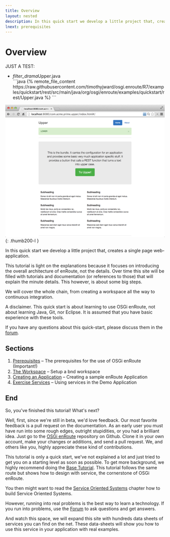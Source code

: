 ```yaml
---
title: Overview
layout: nested
description: In this quick start we develop a little project that, creates a single page web-application.
lnext: prerequisites
---
```

# Overview

JUST A TEST:

<ul class="collapsible">
<li>
<div class="collapsible-header"><i class="material-icons">filter_drama</i>Upper.java</div>
<div class="collapsible-body" markdown="1">
```java
{% remote_file_content https://raw.githubusercontent.com/timothyjward/osgi.enroute/R7/examples/quickstart/rest/src/main/java/org/osgi/enroute/examples/quickstart/rest/Upper.java %}
```	
</div>
</li>
</ul>

 

![Thumbnail for Quickstart Tutorial](img/app-0.png)
{: .thumb200-l }

In this quick start we develop a little project that, creates a single page web-application.

This tutorial is light on the explanations because it focuses on introducing the overall architecture of enRoute, not the details. Over time this site will be filled with tutorials and documentation (or references to those) that will explain the minute details. This however, is about some big steps.

We will cover the whole chain, from creating a workspace all the way to continuous integration.

A disclaimer. This quick start is about learning to use OSGi enRoute, not about learning Java, Git, nor Eclipse. It is assumed that you have basic experience with these tools.

If you have any questions about this quick-start, please discuss them in the [forum][forum].

## Sections

1. [Prerequisites](prerequisites.html) – The prerequisites for the use of OSGi enRoute (Important!)
1. [The Workspace](workspace.html) – Setup a bnd workspace
1. [Creating an Application](create_an_application.html) – Creating a sample enRoute Application
1. [Exercise Services](exercise_service.html) – Using services in the Demo Application

## End

So, you've finished this tutorial! What's next?

Well, first, since we're still in beta, we'd love feedback. Our most favorite feedback is a pull request on the documentation. As an early user you must have run into some rough edges, outright stupidities, or you had a brilliant idea. Just go to the [OSGi enRoute][enroute-doc] repository on Github. Clone it in your own account, make your changes or additions, and send a pull request. We, and others like you, highly appreciate these kind of contributions.

This tutorial is only a quick start, we've not explained a lot and just tried to get you on a starting level as soon as possible. To get more background, we highly recommend doing the [Base Tutorial](220-tutorial-base.html). This tutorial follows the same route but shows how to design with service, the cornerstone of OSGi enRoute.

You then might want to read the [Service Oriented Systems](215-sos.html) chapter how to build Service Oriented Systems.

However, running into real problems is the best way to learn a technology. If you run into problems, use the [Forum][forum] to ask questions and get answers.

And watch this space, we will expand this site with hundreds data sheets of services you can find on the net. These data-sheets will show you how to use this service in your application with real examples. 

[forum]: /forum.html
[enroute-doc]: https://github.com/osgi/osgi.enroute.site
